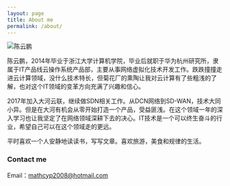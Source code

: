 ```yaml
---
layout: page
title: About me
permalink: /about/
---
```


![陈云鹏](http://cypgitblog.oss-cn-shanghai.aliyuncs.com/life_image/%E9%A9%AC%E4%BB%A3.png)

陈云鹏，2014年毕业于浙江大学计算机学院，毕业后就职于华为杭州研究所，隶属于IT产品线云操作系统产品部，主要从事网络虚拟化技术开发工作。跌跌撞撞走进云计算领域，没什么技术特长，但菊花厂的熏陶让我对云计算有了些粗浅的了解，也对这个IT领域的变革方向充满了兴趣和信心。  

2017年加入大河云联，继续做SDN相关工作。从DCN网络到SD-WAN，技术大同小异。但是在大河有机会从零开始打造一个产品，受益匪浅。在这个领域一年的深入学习也让我坚定了在网络领域深耕下去的决心。IT技术是一个可以终生奋斗的行业，希望自己可以在这个领域走的更远。

平时喜欢一个人安静地读读书，写写文章。喜欢旅游，美食和规律的生活。


### Contact me

Email：[mathcyp2008@hotmail.com](mailto:mathcyp2008@hotmail.com)

